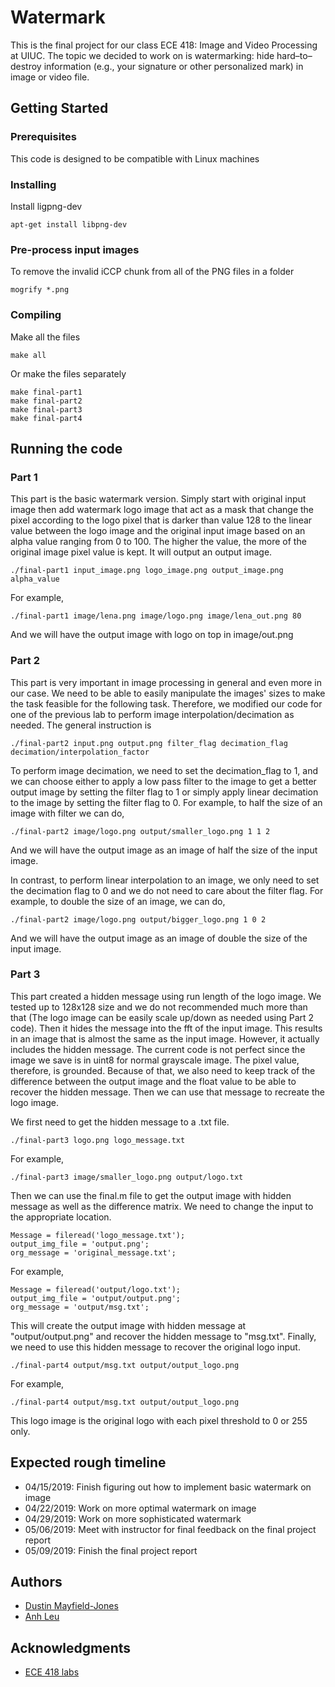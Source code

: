 # Watermark
This is the final project for our class ECE 418: Image and Video Processing at UIUC. The topic we decided to work on is watermarking: hide hard–to–destroy information (e.g., your signature or other personalized mark) in image or video file.

## Getting Started
### Prerequisites
This code is designed to be compatible with Linux machines

### Installing

Install ligpng-dev

```
apt-get install libpng-dev
```

### Pre-process input images
To remove the invalid iCCP chunk from all of the PNG files in a folder

```
mogrify *.png
```

### Compiling

Make all the files
```
make all
```

Or make the files separately
```
make final-part1
make final-part2
make final-part3
make final-part4
```

## Running the code

### Part 1
This part is the basic watermark version. Simply start with original input image then add watermark logo image that act as a mask that change the pixel according to the logo pixel that is darker than value 128 to the linear value between the logo image and the original input image based on an alpha value ranging from 0 to 100. The higher the value, the more of the original image pixel value is kept. It will output an output image.

```
./final-part1 input_image.png logo_image.png output_image.png alpha_value
```

For example,
```
./final-part1 image/lena.png image/logo.png image/lena_out.png 80
```

And we will have the output image with logo on top in image/out.png

### Part 2
This part is very important in image processing in general and even more in our case. We need to be able to easily manipulate the images' sizes to make the task feasible for the following task. Therefore, we modified our code for one of the previous lab to perform image interpolation/decimation as needed. The general instruction is
```
./final-part2 input.png output.png filter_flag decimation_flag decimation/interpolation_factor
```
To perform image decimation, we need to set the decimation_flag to 1, and we can choose either to apply a low pass filter to the image to get a better output image by setting the filter flag to 1 or simply apply linear decimation to the image by setting the filter flag to 0. For example, to half the size of an image with filter we can do,
```
./final-part2 image/logo.png output/smaller_logo.png 1 1 2
```
And we will have the output image as an image of half the size of the input image.

In contrast, to perform linear interpolation to an image, we only need to set the decimation flag to 0 and we do not need to care about the filter flag. For example, to double the size of an image, we can do,
```
./final-part2 image/logo.png output/bigger_logo.png 1 0 2
```
And we will have the output image as an image of double the size of the input image.

### Part 3
This part created a hidden message using run length of the logo image. We tested up to 128x128 size and we do not recommended much more than that (The logo image can be easily scale up/down as needed using Part 2 code). Then it hides the message into the fft of the input image. This results in an image that is almost the same as the input image. However, it actually includes the hidden message. The current code is not perfect since the image we save is in uint8 for normal grayscale image. The pixel value, therefore, is grounded. Because of that, we also need to keep track of the difference between the output image and the float value to be able to recover the hidden message. Then we can use that message to recreate the logo image.

We first need to get the hidden message to a .txt file.
```
./final-part3 logo.png logo_message.txt
```
For example,
```
./final-part3 image/smaller_logo.png output/logo.txt
```

Then we can use the final.m file to get the output image with hidden message as well as the difference matrix. We need to change the input to the appropriate location.
```
Message = fileread('logo_message.txt');
output_img_file = 'output.png';
org_message = 'original_message.txt';
```
For example,
```
Message = fileread('output/logo.txt');
output_img_file = 'output/output.png';
org_message = 'output/msg.txt';
```

This will create the output image with hidden message at "output/output.png" and recover the hidden message to "msg.txt". Finally, we need to use this hidden message to recover the original logo input.
```
./final-part4 output/msg.txt output/output_logo.png
```
For example,
```
./final-part4 output/msg.txt output/output_logo.png
```

This logo image is the original logo with each pixel threshold to 0 or 255 only.

## Expected rough timeline
* 04/15/2019: Finish figuring out how to implement basic watermark on image
* 04/22/2019: Work on more optimal watermark on image
* 04/29/2019: Work on more sophisticated watermark
* 05/06/2019: Meet with instructor for final feedback on the final project report
* 05/09/2019: Finish the final project report

## Authors

* [Dustin Mayfield-Jones](https://github.com/dmayfieldjones)
* [Anh Leu](https://github.com/hleu)

## Acknowledgments

* [ECE 418 labs](https://courses.engr.illinois.edu/ece418/sp2019/labs.html)
